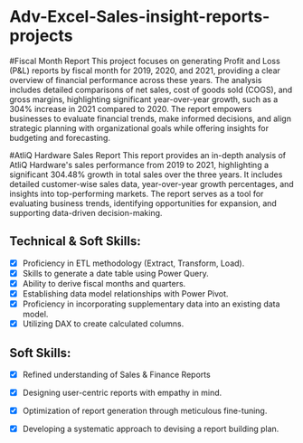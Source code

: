 # Adv-Excel-Sales-insight-reports-projects
#Fiscal Month Report
This project focuses on generating Profit and Loss (P&L) reports by fiscal month for 2019, 2020, and 2021, providing a clear overview of financial performance across these years. The analysis includes detailed comparisons of net sales, cost of goods sold (COGS), and gross margins, highlighting significant year-over-year growth, such as a 304% increase in 2021 compared to 2020. The report empowers businesses to evaluate financial trends, make informed decisions, and align strategic planning with organizational goals while offering insights for budgeting and forecasting.

#AtliQ Hardware Sales Report
This report provides an in-depth analysis of AtliQ Hardware's sales performance from 2019 to 2021, highlighting a significant 304.48% growth in total sales over the three years. It includes detailed customer-wise sales data, year-over-year growth percentages, and insights into top-performing markets. The report serves as a tool for evaluating business trends, identifying opportunities for expansion, and supporting data-driven decision-making.

## Technical & Soft Skills:
- [x]	Proficiency in ETL methodology (Extract, Transform, Load).
- [x]	Skills to generate a date table using Power Query.
- [x]	Ability to derive fiscal months and quarters.
- [x]	Establishing data model relationships with Power Pivot.
- [x]	Proficiency in incorporating supplementary data into an existing data model.
- [x]	Utilizing DAX to create calculated columns.

## Soft Skills:
- [x]	Refined understanding of Sales & Finance Reports
- [x]	Designing user-centric reports with empathy in mind.
- [x]	Optimization of report generation through meticulous fine-tuning.
- [x]	Developing a systematic approach to devising a report building plan.


